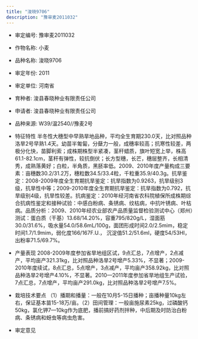 ```yaml
---
title: "浚晓9706"
description: "豫审麦2011032"
---
```

* 审定编号:  豫审麦2011032

*  作物名称:  小麦

*  品种名称:  浚晓9706

*  审定年份:  2011

*  审定单位:  河南省

* 育种者:  浚县春晓种业有限责任公司

*  申请者:  浚县春晓种业有限责任公司

*  品种来源:  W39/温2540//豫麦2号


*  特征特性
半冬性大穗型中早熟旱地品种，平均全生育期230.0天，比对照品种洛旱2号早熟1.4天。幼苗半匍匐，分蘖力一般，成穗率较高；抗寒性较差，两极分化快，苗脚利索；成株期株型半紧凑，茎秆蜡质，旗叶短宽上举，株高61.1-82.1cm，茎秆有弹性，较抗倒伏；长方型穗，长芒，穗层整齐，长相清秀，成熟落黄好；白粒，半角质，黑胚率低。2009、2010年度产量构成三要素：亩穗数30.2/31.2万，穗粒数34.5/33.4粒，千粒重35.9/40.3g。抗旱鉴定：2008-2009年度全生育期抗旱鉴定：抗旱指数为0.9263，抗旱级别3级，抗旱性中等；2009-2010年度全生育期抗旱鉴定：抗旱指数为0.792，抗旱级别4级，抗旱性较差。抗病鉴定：2010年经河南省农科院植保所成株期综合抗病性鉴定和接种试验：中感白粉病、条锈病、纹枯病，中抗叶锈病、叶枯病。品质分析：2009、2010年经农业部农产品质量监督检验测试中心（郑州）测试：蛋白质（干基）13.68/14.20%，容重795/820g/L，湿面筋30.0/31.6%，吸水量54.0/58.6mL/100g，面团形成时间2.0/2.5mim，稳定时间1.7/1.9mim，弱化度166/167F.U.， 沉淀值51.2/51.6ml，硬度54/53HI，出粉率71.5/69.7%。


*  产量表现
2008-2009年度参加省旱地组区试，9点汇总，7点增产，2点减产，平均亩产321.31kg，比对照品种洛旱2号增产5.33%，不显著；2009-2010年度续试，8点汇总，5点增产，3点减产，平均亩产358.92kg，比对照品种洛旱2号增产4.10%，不显著。2010—2011年度参加省旱地组生产试验，7点汇总，7点增产，平均亩产291.0kg，比对照品种洛旱2号增产7.5%。


*  栽培技术要点
（1）播期和播量：一般在10月5-15日播种；亩播种量10kg左右，保证基本苗15-18万/亩。（2）田间管理：一般亩施尿素25kg，过磷酸钙50kg，氯化钾7—10kg作为底肥，播前搞好药剂拌种，中后期及时防治白粉病、条锈病和蚜虫等病虫危害。


*  审定意见

